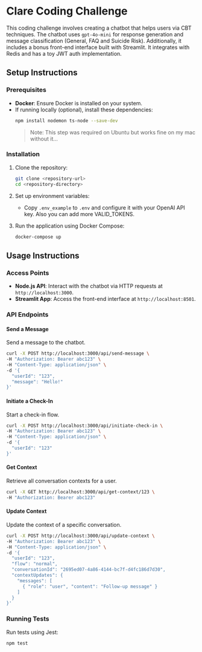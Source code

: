 # Clare Coding Challenge

This coding challenge involves creating a chatbot that helps users via CBT techniques. The chatbot uses `gpt-4o-mini` for response generation and message classification (General, FAQ and Suicide Risk). Additionally, it includes a bonus front-end interface built with Streamlit. It integrates with Redis and has a toy JWT auth implementation.

## Setup Instructions

### Prerequisites

- **Docker**: Ensure Docker is installed on your system.
- If running locally (optional), install these dependencies:
  ```bash
  npm install nodemon ts-node --save-dev
  ```
  > Note: This step was required on Ubuntu but works fine on my mac without it...

### Installation

1. Clone the repository:

   ```bash
   git clone <repository-url>
   cd <repository-directory>
   ```

2. Set up environment variables:

   - Copy `.env_example` to `.env` and configure it with your OpenAI API key. Also you can add more VALID_TOKENS.

3. Run the application using Docker Compose:
   ```bash
   docker-compose up
   ```

## Usage Instructions

### Access Points

- **Node.js API**: Interact with the chatbot via HTTP requests at `http://localhost:3000`.
- **Streamlit App**: Access the front-end interface at `http://localhost:8501`.

### API Endpoints

#### **Send a Message**

Send a message to the chatbot.

```bash
curl -X POST http://localhost:3000/api/send-message \
-H "Authorization: Bearer abc123" \
-H "Content-Type: application/json" \
-d '{
  "userId": "123",
  "message": "Hello!"
}'
```

#### **Initiate a Check-In**

Start a check-in flow.

```bash
curl -X POST http://localhost:3000/api/initiate-check-in \
-H "Authorization: Bearer abc123" \
-H "Content-Type: application/json" \
-d '{
  "userId": "123"
}'
```

#### **Get Context**

Retrieve all conversation contexts for a user.

```bash
curl -X GET http://localhost:3000/api/get-context/123 \
-H "Authorization: Bearer abc123"
```

#### **Update Context**

Update the context of a specific conversation.

```bash
curl -X POST http://localhost:3000/api/update-context \
-H "Authorization: Bearer abc123" \
-H "Content-Type: application/json" \
-d '{
  "userId": "123",
  "flow": "normal",
  "conversationId": "2695ed07-4a86-4144-bc7f-d4fc186d7d30",
  "contextUpdates": {
    "messages": [
      { "role": "user", "content": "Follow-up message" }
    ]
  }
}'
```

### Running Tests

Run tests using Jest:

```bash
npm test
```
